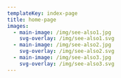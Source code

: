 ```yaml
---
templateKey: index-page
title: home-page
images:
  - main-image: /img/see-also1.jpg
    svg-overlay: /img/see-also1.svg
  - main-image: /img/see-also2.jpg
    svg-overlay: /img/see-also2.svg
  - main-image: /img/see-also3.jpg
    svg-overlay: /img/see-also3.svg
---
```


